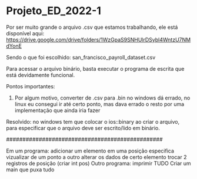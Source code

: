 # Projeto_ED_2022-1

Por ser muito grande o arquivo .csv que estamos trabalhando, ele está disponível aqui: https://drive.google.com/drive/folders/1WzGpaS9SNHUlrDSybl4WntzU7NMdYonE

Sendo o que foi escolhido: san_francisco_payroll_dataset.csv

Para acessar o arquivo binário, basta executar o programa de escrita que está devidamente funcional.

Pontos importantes:

1) Por algum motivo, converter de .csv para .bin no windows dá errado, 
no linux eu consegui ir até certo ponto, mas dava errado o resto por uma implementação que ainda iria fazer

Resolvido: no windows tem que colocar o ios::binary ao criar o arquivo, para especificar que o arquivo deve ser escrito/lido em binário.

################################################

Em um programa:
  adicionar um elemento em uma posição especifica
	vizualizar de um ponto a outro
	alterar os dados de certo elemento
	trocar 2 registros de posição (criar int pos)
Outro programa:
	imprimir TUDO
Criar um main que puxa tudo
